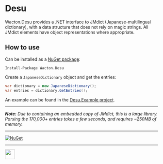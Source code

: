# Desu
Wacton.Desu provides a .NET interface to [JMdict](http://www.edrdg.org/jmdict/j_jmdict.html) (Japanese-multilingual dictionary), with a data structure that does not rely on magic strings.  All JMdict elements have object representations where appropriate.

## How to use
Can be installed as a [NuGet package](https://www.nuget.org/packages/Wacton.Desu/):
```
Install-Package Wacton.Desu
```

Create a ```JapaneseDictionary``` object and get the entries:
```c#
var dictionary = new JapaneseDictionary();
var entries = dictionary.GetEntries();
```

An example can be found in the [Desu.Example project](https://gitlab.com/Wacton/Desu/tree/master/Desu.Example).

---

_**Note:** Due to containing an embedded copy of JMdict, this is a large library.  Parsing the 170,000+ entries takes a few seconds, and requires ~250MB of memory._

---

[![NuGet](https://img.shields.io/nuget/v/Wacton.Desu.svg?maxAge=2592000)](https://www.nuget.org/packages/Wacton.Desu/)

---

<img src="https://gitlab.com/Wacton/Desu/raw/master/Desu/Resources/Desu.png" width="32" height="32">
